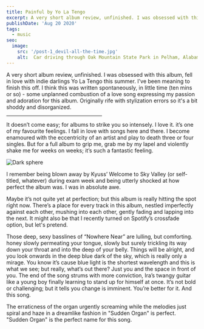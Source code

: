 ```yaml
---
title: Painful by Yo La Tengo
excerpt: A very short album review, unfinished. I was obsessed with this album, fell in love with indie darlings Yo La Tengo this summer. I've been meaning to finish this off. I think this was written spontaneously, in little time (ten mins or so) - some unplanned combustion of a love song expressing my passion and adoration for this album. Originally rife with stylization errors so it's a bit shoddy and disorganized.
publishDate: 'Aug 20 2020'
tags:
  - music
seo:
  image:
    src: '/post-1_devil-all-the-time.jpg'
    alt:  Car driving through Oak Mountain State Park in Pelham, Alabama
---
```

A very short album review, unfinished. I was obsessed with this album, fell in love with indie darlings Yo La Tengo this summer. I've been meaning to finish this off. I think this was written spontaneously, in little time (ten mins or so) - some unplanned combustion of a love song expressing my passion and adoration for this album. Originally rife with stylization errors so it's a bit shoddy and disorganized.

<hr align = "left" width="50%">

It doesn’t come easy; for albums to strike you so intensely. I love it. it’s one of my favourite feelings. I fall in love with songs here and there. I become enamoured with the eccentricity of an artist and play to death three or four singles. But for a full album to grip me, grab me by my lapel and violently shake me for weeks on weeks; it’s such a fantastic feeling.

![Dark sphere](/post-5.jpg)

I remember being blown away by Kyuss’ Welcome to Sky Valley (or self-titled, whatever) during exam week and being utterly shocked at how perfect the album was. I was in absolute awe.

Maybe it’s not quite yet at perfection; but this album is really hitting the spot right now. There’s a place for every track in this album, nestled imperfectly against each other, mushing into each other, gently fading and lapping into the next. It might also be that I recently turned on Spotify’s crossfade option, but let's pretend.

Those deep, sexy basslines of “Nowhere Near” are lulling, but comforting. honey slowly permeating your tongue, slowly but surely trickling its way down your throat and into the deep of your belly. Things will be alright, and you look onwards in the deep blue dark of the sky, which is really only a mirage. You know it’s cause blue light is the shortest wavelength and this is what we see; but really, what’s out there? Just you and the space in front of you. The end of the song strums with more conviction, Ira’s twangy guitar like a young boy finally learning to stand up for himself at once. It’s not bold or challenging; but it tells you change is imminent. You’re better for it. And this song.

The erraticness of the organ urgently screaming while the melodies just spiral and haze in a dreamlike fashion in "Sudden Organ" is perfect. "Sudden Organ" is the perfect name for this song.